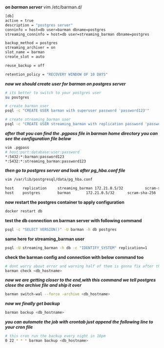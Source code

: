 ***on barman server***
vim /etc/barman.d/<dbname>
```bash
[db]
active = true
description = "postgres server"
conninfo = host=db user=barman dbname=postgres
streaming_conninfo = host=db user=streaming_barman dbname=postgres

backup_method = postgres
streaming_archiver = on
slot_name = barman
create_slot = auto

reuse_backup = off

retention_policy = "RECOVERY WINDOW OF 10 DAYS"
```
***now we should create user for barman on postgres server***
```bash
# its better to switch to your postgres user
su postgres

# create barman user
psql -c "CREATE USER barman with superuser password 'password123'"

# create streaming_barman user
psql -c "CREATE USER streaming_barman with replication password 'password123'"
```
***after that you can find the .pgpass file in barman home directory you can see the configuration file below***
```bash
vim .pgpass
# host:port:database:user:password
*:5432:*:barman:password123
*:5432:*:streaming_barman:password123
```
***then go to postgres server and look after pg_hba.conf file***
```bash
vim /var/lib/postgresql/data/pg_hba.conf

host    replication     streaming_barman 172.21.0.5/32          scram-sha-256
host    postgres        barman 		 172.21.0.5/32		scram-sha-256
```
**now restart the postgres container to apply configuration**
```bash
docker restart db
```
**test the db connection on barman server with following command**
```bash
psql -c "SELECT VERSION()" -U barman -h db postgres
```
**same here for streaming_barman user**
```bash
psql -U streaming_barman -h db -c "IDENTIFY_SYSTEM" replication=1
```
**check the barman config and connection with below command too**
```bash
# dont worry about error and warning half of them is gonna fix after the next command
barman check <db_hostname>
```

***now we are getting closer to the end,with this command we tell postgres close the archive file and ship it over***
```bash
barman switch-wal --force -archive <db_hostname>
```
***now we finally get backup***
```bash
barman backup <db_hostname>
```
***you can automate the job with crontab just append the following line to your cron file***
```bash
# this cron run the backup every night in 10pm 
0 22 * * * barman backup <db_hostname>
```
